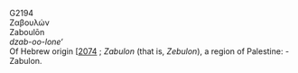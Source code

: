 G2194  
Ζαβουλών  
Zaboulōn  
*dzab-oo-lone‘*  
Of Hebrew origin \[[2074](h2074) ; *Zabulon* (that is, *Zebulon*), a
region of Palestine: - Zabulon.  
